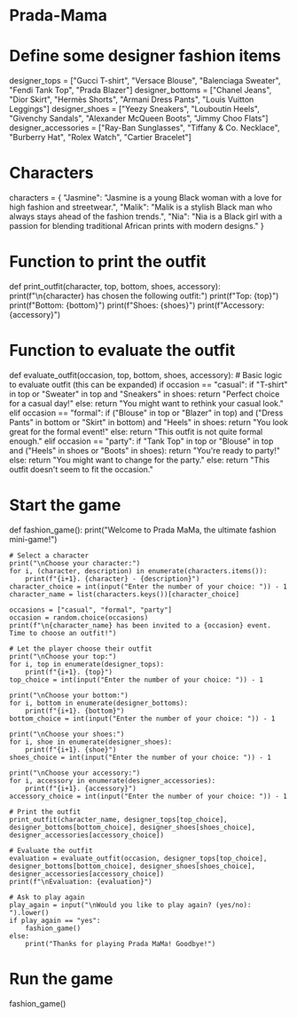 # Prada-Mama
# Define some designer fashion items
designer_tops = ["Gucci T-shirt", "Versace Blouse", "Balenciaga Sweater", "Fendi Tank Top", "Prada Blazer"]
designer_bottoms = ["Chanel Jeans", "Dior Skirt", "Hermès Shorts", "Armani Dress Pants", "Louis Vuitton Leggings"]
designer_shoes = ["Yeezy Sneakers", "Louboutin Heels", "Givenchy Sandals", "Alexander McQueen Boots", "Jimmy Choo Flats"]
designer_accessories = ["Ray-Ban Sunglasses", "Tiffany & Co. Necklace", "Burberry Hat", "Rolex Watch", "Cartier Bracelet"]

# Characters
characters = {
    "Jasmine": "Jasmine is a young Black woman with a love for high fashion and streetwear.",
    "Malik": "Malik is a stylish Black man who always stays ahead of the fashion trends.",
    "Nia": "Nia is a Black girl with a passion for blending traditional African prints with modern designs."
}

# Function to print the outfit
def print_outfit(character, top, bottom, shoes, accessory):
    print(f"\n{character} has chosen the following outfit:")
    print(f"Top: {top}")
    print(f"Bottom: {bottom}")
    print(f"Shoes: {shoes}")
    print(f"Accessory: {accessory}")

# Function to evaluate the outfit
def evaluate_outfit(occasion, top, bottom, shoes, accessory):
    # Basic logic to evaluate outfit (this can be expanded)
    if occasion == "casual":
        if "T-shirt" in top or "Sweater" in top and "Sneakers" in shoes:
            return "Perfect choice for a casual day!"
        else:
            return "You might want to rethink your casual look."
    elif occasion == "formal":
        if ("Blouse" in top or "Blazer" in top) and ("Dress Pants" in bottom or "Skirt" in bottom) and "Heels" in shoes:
            return "You look great for the formal event!"
        else:
            return "This outfit is not quite formal enough."
    elif occasion == "party":
        if "Tank Top" in top or "Blouse" in top and ("Heels" in shoes or "Boots" in shoes):
            return "You're ready to party!"
        else:
            return "You might want to change for the party."
    else:
        return "This outfit doesn't seem to fit the occasion."

# Start the game
def fashion_game():
    print("Welcome to Prada MaMa, the ultimate fashion mini-game!")
    
    # Select a character
    print("\nChoose your character:")
    for i, (character, description) in enumerate(characters.items()):
        print(f"{i+1}. {character} - {description}")
    character_choice = int(input("Enter the number of your choice: ")) - 1
    character_name = list(characters.keys())[character_choice]
    
    occasions = ["casual", "formal", "party"]
    occasion = random.choice(occasions)
    print(f"\n{character_name} has been invited to a {occasion} event. Time to choose an outfit!")

    # Let the player choose their outfit
    print("\nChoose your top:")
    for i, top in enumerate(designer_tops):
        print(f"{i+1}. {top}")
    top_choice = int(input("Enter the number of your choice: ")) - 1
    
    print("\nChoose your bottom:")
    for i, bottom in enumerate(designer_bottoms):
        print(f"{i+1}. {bottom}")
    bottom_choice = int(input("Enter the number of your choice: ")) - 1
    
    print("\nChoose your shoes:")
    for i, shoe in enumerate(designer_shoes):
        print(f"{i+1}. {shoe}")
    shoes_choice = int(input("Enter the number of your choice: ")) - 1
    
    print("\nChoose your accessory:")
    for i, accessory in enumerate(designer_accessories):
        print(f"{i+1}. {accessory}")
    accessory_choice = int(input("Enter the number of your choice: ")) - 1
    
    # Print the outfit
    print_outfit(character_name, designer_tops[top_choice], designer_bottoms[bottom_choice], designer_shoes[shoes_choice], designer_accessories[accessory_choice])
    
    # Evaluate the outfit
    evaluation = evaluate_outfit(occasion, designer_tops[top_choice], designer_bottoms[bottom_choice], designer_shoes[shoes_choice], designer_accessories[accessory_choice])
    print(f"\nEvaluation: {evaluation}")
    
    # Ask to play again
    play_again = input("\nWould you like to play again? (yes/no): ").lower()
    if play_again == "yes":
        fashion_game()
    else:
        print("Thanks for playing Prada MaMa! Goodbye!")

# Run the game
fashion_game()

